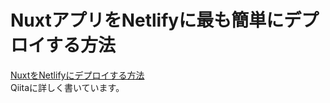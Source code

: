 # NuxtアプリをNetlifyに最も簡単にデプロイする方法
[NuxtをNetlifyにデプロイする方法](https://qiita.com/JDM/items/1ae097c020bf663f1dcb)  
Qiitaに詳しく書いています。
